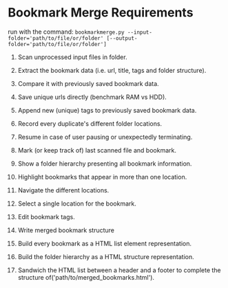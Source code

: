 # Bookmark Merge Requirements

run with the command:
`bookmarkmerge.py --input-folder='path/to/file/or/folder' [--output-folder='path/to/file/or/folder']`

1. Scan unprocessed input files in folder.
  1. Extract the bookmark data (i.e. url, title, tags and folder structure).
  2. Compare it with previously saved bookmark data.
  3. Save unique urls directly (benchmark RAM vs HDD).
  4. Append new (unique) tags to previously saved bookmark data.
  5. Record every duplicate's different folder locations.

2. Resume in case of user pausing or unexpectedly terminating.
  1. Mark (or keep track of) last scanned file and bookmark.

3. Show a folder hierarchy presenting all bookmark information.
  1. Highlight bookmarks that appear in more than one location.
  2. Navigate the different locations.
  3. Select a single location for the bookmark.
  4. Edit bookmark tags.
      
3. Write merged bookmark structure
  1. Build every bookmark as a HTML list element representation.
  2. Build the folder hierarchy as a HTML structure representation.
  3. Sandwich the HTML list between a header and a footer to complete the structure of('path/to/merged_bookmarks.html').

